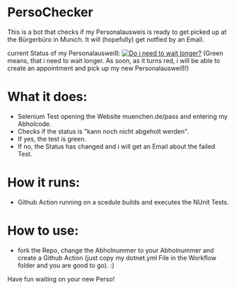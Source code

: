 


# PersoChecker
This is a bot that checks if my Personalausweis is ready to get picked up at the Bürgerbüro in Munich. It will (hopefully) get notfied by an Email.

current Status of my Personalausweiß:
[![Do i need to wait longer?](https://github.com/echtlersebastian/PersoChecker/actions/workflows/dotnet.yml/badge.svg)](https://github.com/echtlersebastian/PersoChecker/actions/workflows/dotnet.yml) 
(Green means, that i need to wait longer. As soon, as it turns red, i will be able to create an appointment and pick up my new Personalausweiß!)

# What it does:
 - Selenium Test opening the Website muenchen.de/pass and entering my Abholcode.
 - Checks if the status is "kann noch nicht abgeholt werden". 
 - If yes, the test is green. 
 - If no, the Status has changed and i will get an Email about the failed Test.
 
# How it runs:
 - Github Action running on a scedule builds and executes the NUnit Tests. 
 
# How to use:
 - fork the Repo, change the Abholnummer to your Abholnummer and create a Github Action (just copy my dotnet.yml File in the Workflow folder and you are good to go). :)
 
 Have fun waiting on your new Perso!

